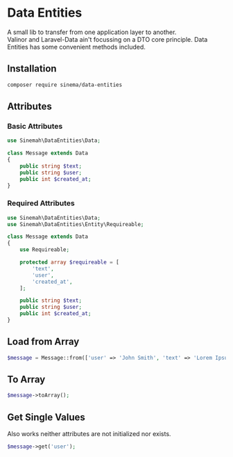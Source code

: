 # Data Entities
A small lib to transfer from one application layer to another.   
Valinor and Laravel-Data ain't focussing on a DTO core principle. Data Entities has some convenient methods included.

## Installation
```bash
composer require sinema/data-entities
```

## Attributes

### Basic Attributes
```php
use Sinemah\DataEntities\Data;

class Message extends Data
{
    public string $text;
    public string $user;
    public int $created_at;
}
```

### Required Attributes
```php
use Sinemah\DataEntities\Data;
use Sinemah\DataEntities\Entity\Requireable;

class Message extends Data
{
    use Requireable;

    protected array $requireable = [
        'text',
        'user',
        'created_at',
    ];

    public string $text;
    public string $user;
    public int $created_at;
}
```

## Load from Array
```php
$message = Message::from(['user' => 'John Smith', 'text' => 'Lorem Ipsum']);
```

## To Array
```php
$message->toArray();
```

## Get Single Values
Also works neither attributes are not initialized nor exists.
```php
$message->get('user');
```